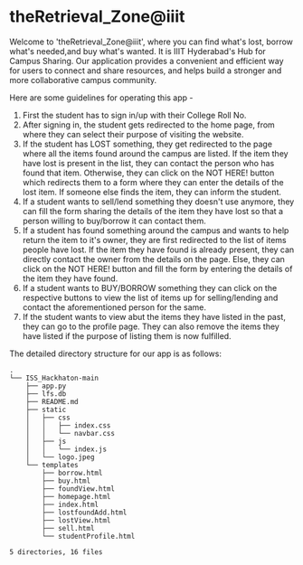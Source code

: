 # theRetrieval_Zone@iiit

Welcome to 'theRetrieval_Zone@iiit', where you can find what's lost, borrow what's needed,and buy what's wanted. It is IIIT Hyderabad's Hub for Campus Sharing. 
Our application provides a convenient and efficient way for users to connect and share resources, and helps build a stronger and more collaborative campus community.

Here are some guidelines for operating this app -
1. First the student has to sign in/up with their College Roll No. 
2. After signing in, the student gets redirected to the home page, from where they can select their purpose of visiting the website.
3. If the student has LOST something, they get redirected to the page where all the items found around the campus are listed. If the item they have lost is present in the list, they can contact the person who has found that item. Otherwise, they can click on the NOT HERE! button which redirects them to a form where they can enter the details of the lost item. If someone else finds the item, they can inform the student.
4. If a student wants to sell/lend something they doesn't use anymore, they can fill the form sharing the details of the item they have lost so that a person willing to buy/borrow it can contact them.
5. If a student has found something around the campus and wants to help return the item to it's owner, they are first redirected to the list of items people have lost. If the item they have found is already present, they can directly contact the owner from the details on the page. Else, they can click on the NOT HERE! button and fill the form by entering the details of the item they have found.
6. If a student wants to BUY/BORROW something they can click on the respective buttons to view the list of items up for selling/lending and contact the aforementioned person for the same.
7. If the student wants to view abut the items they have listed in the past, they can go to the profile page. They can also remove the items they have listed if the purpose of listing them is now fulfilled.


The detailed directory structure for our app is as follows:
```
.
└── ISS_Hackhaton-main
    ├── app.py
    ├── lfs.db
    ├── README.md
    ├── static
    │   ├── css
    │   │   ├── index.css
    │   │   └── navbar.css
    │   ├── js
    │   │   └── index.js
    │   └── logo.jpeg
    └── templates
        ├── borrow.html
        ├── buy.html
        ├── foundView.html
        ├── homepage.html
        ├── index.html
        ├── lostfoundAdd.html
        ├── lostView.html
        ├── sell.html
        └── studentProfile.html

5 directories, 16 files
```
